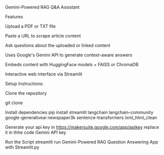 Gemini-Powered RAG Q&A Assistant


Features

Upload a PDF or TXT file

Paste a URL to scrape article content

Ask questions about the uploaded or linked content

Uses Google's Gemini API to generate context-aware answers

Embeds content with HuggingFace models + FAISS or ChromaDB

Interactive web interface via Streamlit

Setup Instructions:

Clone the repository

git clone 

 Install dependencies
 pip install streamlit langchain langchain-community google-generativeai newspaper3k sentence-transformers lxml_html_clean

Generate your api key in  https://makersuite.google.com/app/apikey
replace it in thhe code Gemini API key

Run the Script
streamlit run Gemini-Powered RAG Question Answering App with Streamlit.py
